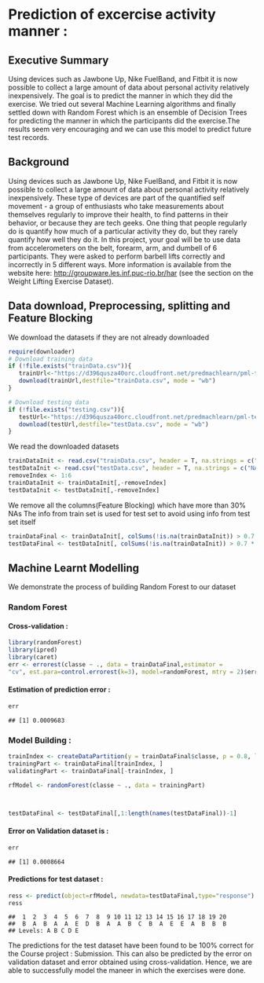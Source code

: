Prediction of excercise activity manner :
========================================================


## Executive Summary
Using devices such as Jawbone Up, Nike FuelBand, and Fitbit it is now possible to collect a large amount of data about personal activity relatively inexpensively. The goal is to predict the manner in which they did the exercise. We tried out several Machine Learning algorithms and finally settled down with Random Forest which is an ensemble of Decision Trees for predicting the manner in which the participants did the exercise.The results seem very encouraging and we can use this model to predict future test records.

## Background
Using devices such as Jawbone Up, Nike FuelBand, and Fitbit it is now possible to collect a large amount of data about personal activity relatively inexpensively. These type of devices are part of the quantified self movement - a group of enthusiasts who take measurements about themselves regularly to improve their health, to find patterns in their behavior, or because they are tech geeks. One thing that people regularly do is quantify how much of a particular activity they do, but they rarely quantify how well they do it. In this project, your goal will be to use data from accelerometers on the belt, forearm, arm, and dumbell of 6 participants. They were asked to perform barbell lifts correctly and incorrectly in 5 different ways. More information is available from the website here: http://groupware.les.inf.puc-rio.br/har (see the section on the Weight Lifting Exercise Dataset). 

## Data download, Preprocessing, splitting and Feature Blocking

We download the datasets if they are not already downloaded

```r
require(downloader)
# Download training data
if (!file.exists("trainData.csv")){
   trainUrl<-"https://d396qusza40orc.cloudfront.net/predmachlearn/pml-training.csv"
   download(trainUrl,destfile="trainData.csv", mode = "wb")
}

# Download testing data
if (!file.exists("testing.csv")){
   testUrl<-"https://d396qusza40orc.cloudfront.net/predmachlearn/pml-testing.csv"
   download(testUrl,destfile="testData.csv", mode = "wb")
}
```

We read the downloaded datasets

```r
trainDataInit <- read.csv("trainData.csv", header = T, na.strings = c("NA", ""))
testDataInit <- read.csv("testData.csv", header = T, na.strings = c("NA", ""))
removeIndex <- 1:6
trainDataInit <- trainDataInit[,-removeIndex]
testDataInit <- testDataInit[,-removeIndex]
```

We remove all the columns(Feature Blocking) which have more than 30% NAs 
The info from train set is used for test set to avoid using info from test set itself

```r
trainDataFinal <- trainDataInit[, colSums(!is.na(trainDataInit)) > 0.7 * nrow(trainDataInit)]
testDataFinal <- testDataInit[, colSums(!is.na(trainDataInit)) > 0.7 * nrow(trainDataInit)]
```

## Machine Learnt Modelling
We demonstrate the process of building Random Forest to our dataset

### Random Forest

#### Cross-validation :

```r
library(randomForest)
library(ipred)
library(caret)
err <- errorest(classe ~ ., data = trainDataFinal,estimator =
"cv", est.para=control.errorest(k=3), model=randomForest, mtry = 2)$error
```

#### Estimation of prediction error :

```r
err
```

```
## [1] 0.0009683
```

### Model Building :

```r
trainIndex <- createDataPartition(y = trainDataFinal$classe, p = 0.8, list = FALSE)
trainingPart <- trainDataFinal[trainIndex, ]
validatingPart <- trainDataFinal[-trainIndex, ]  

rfModel <- randomForest(classe ~ ., data = trainingPart)



testDataFinal <- testDataFinal[,1:length(names(testDataFinal))-1]
```

#### Error on Validation dataset is :


```r
err
```

```
## [1] 0.0008664
```

#### Predictions for test dataset :


```r
ress <- predict(object=rfModel, newdata=testDataFinal,type="response")
ress
```

```
##  1  2  3  4  5  6  7  8  9 10 11 12 13 14 15 16 17 18 19 20 
##  B  A  B  A  A  E  D  B  A  A  B  C  B  A  E  E  A  B  B  B 
## Levels: A B C D E
```

The predictions for the test dataset have been found to be 100% correct for the Course project : Submission. This can also be predicted by the error on validation dataset and error obtained using cross-validation. 
Hence, we are able to successfully model the maneer in which the exercises were done.
